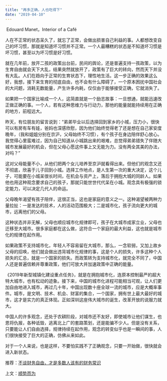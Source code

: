 ```yaml
---
title: "再多正确，人也吃得下"
date: "2019-04-10"
---
```


 Edouard Manet，Interior of a Café

  

人在不正常的状态呆久了，就忘了正常，会做出损害自己利益的事。人都想改变自己的坏习惯，那就是知道坏习惯并不正常。一个人最糟糕的状态是不知道坏习惯是坏习惯，甚至以为坏习惯是好习惯。

就在几年前，放开二孩的政策出台前，民间的舆论，还是普遍支持一孩政策，以为生育自由就会天下大乱，结果突然就放开了，政策有了巨大的转向，然而天下并没有大乱。人们在趋向于正常的生育状态下，理性地生活。这一步正确的效果这么好，我想，接下来生育的彻底自由，也不会有什么障碍了，一个原本困扰中国社会的大问题，消耗无数能量，产生许多内耗，仅仅由于能够接受正确，它就消失了。

如果把一个国家比喻成一个人，这简直就是一个励志故事：一旦想通，就能迅速改正做正确的事。一个人，若有这种思维力与行动力，那他的能量就能持续用在正确的地方，前程远大。

昨天，有位朋友的留言说到：“弟弟毕业以后选择回到家乡的小城，压力小，很快可以有房有车有娃，爸妈也深感欣慰，因为他们始终觉得老了还是想在自己家安度晚年，（我和姐姐分别在京沪，父母始终不习惯），有个孩子在身边陪伴舒心放心。我觉得心里蛮难过，因为自己知道从小城跳出来的艰难，总觉得弟弟错失了伴随大城市发展最好的机会，但在父母心愿这件事上又无能为力。没有两全其美的办法，对吗？”

这对父母能量不小，从他们把两个女儿培养至京沪就看得出来。但他们的观念又还不彻底，欣喜于儿子回到小城。选择工作地点，是人生第一次的重大决定，这个儿子，可能要在小城呆很长时间，在机会与资产上，落后于拥抱大城的同龄人。如果他也用这种观念要求自己的孩子，那就只能世世代代呆在小城。观念具有极强的锁定能力，可以决定几代人的命运。

父母晚年渴望有孩子陪伴，这很正当，这也是家庭的意义之一。这种渴望被两种力量拉扯：一是发达的技术，人的活动范围极大；二是城市化，孩子流向更大的城市，远离他们的父母。

这种状态并非无解，父母也顺应城市化规律即可，孩子在大城市成家立业，父母也迁移至大城市。很多家庭都在这么做，这符合一个家庭的最大利益，这也就是城市化的规律在起作用。

如果政策不支持城市化，年轻人不容易留在大城市，那么，一念软弱，又加上故乡父母的招唤，他们就会做出违背城市化规律的事，这是个人的损失，许多这种个人损失的汇总，就是一个国家的损失。而政策转为支持城市化，就完全不同了，中国人还是普遍信赖并尊重政策，他们可放大并加速政策中正确的能量。

《2019年新型城镇化建设重点任务》，就是在拥抱城市化，连原本控制最严的超大特大城市，也有松动的迹象。接下来，中国的城市化进程可能相当可观，让人们更加自由地进入城市，再过几十年，中国出现数十座全球一流的城市，应是大概率事件。城市，是文明、技术、机会、财富的集合，一个国家，拥有世上最大最好的城市，这才是实力的真正体现。正如深圳这座伟大城市的诞生，改革开放的说服力就大。

中国人的许多观念，还处于农耕阶段，对城市还不友好，即使城市让他们谋生，也恩将仇报，各种诋毁，逃离北上广的套路策划，还是能骗不少人。但是没有关系，只要能让人们自由选择，规律持续在起作用，观念的转变似乎也是一瞬间的事，人们很快接受了巨大的正确，仿佛从来如此。

对于一个人来说，也是这样，不要怕实践不了正确观念，只要一开始做，很快就会进入新状态。

  

推荐：[不谈财务自由，才是多数人该有的财务常识](http://mp.weixin.qq.com/s?__biz=MjM5NDU0Mjk2MQ==&mid=2651630968&idx=1&sn=8c2731da58dba8e9e81e7e6f97f991c2&chksm=bd7e29668a09a070e49376b7d170306fd6589c6d12f8c09b40b9483aec900f48f8eec59fcd66&scene=21#wechat_redirect)  

上文：[顺势而为](http://mp.weixin.qq.com/s?__biz=MjM5NDU0Mjk2MQ==&mid=2651633142&idx=1&sn=4e8fa9a5e55e0365adb724ede1706213&chksm=bd7e31e88a09b8fe719e5a60183a1adf458a79752f9df861d666dc7ad2a9f7c90eb949aed0e1&scene=21#wechat_redirect)
